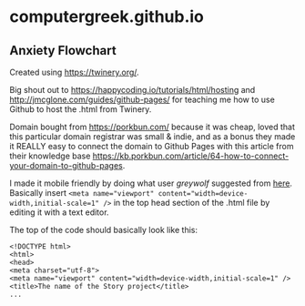 # computergreek.github.io
## Anxiety Flowchart




Created using https://twinery.org/.


Big shout out to https://happycoding.io/tutorials/html/hosting and http://jmcglone.com/guides/github-pages/ for teaching me how to use Github to host the .html from Twinery.


Domain bought from https://porkbun.com/ because it was cheap, loved that this particular domain registrar was small & indie, and as a bonus they made it REALLY easy to connect the domain to Github Pages with this article from their knowledge base https://kb.porkbun.com/article/64-how-to-connect-your-domain-to-github-pages.


I made it mobile friendly by doing what user *greywolf* suggested from [here](http://twinery.org/questions/35558/font-changing-size-based-on-amount-of-text-on-mobile?show=35558#q35558). Basically insert `<meta name="viewport" content="width=device-width,initial-scale=1" />` in the top head section of the .html file by editing it with a text editor.


The top of the code should basically look like this:  
```
<!DOCTYPE html>
<html>
<head>
<meta charset="utf-8">
<meta name="viewport" content="width=device-width,initial-scale=1" />
<title>The name of the Story project</title>
...
```
